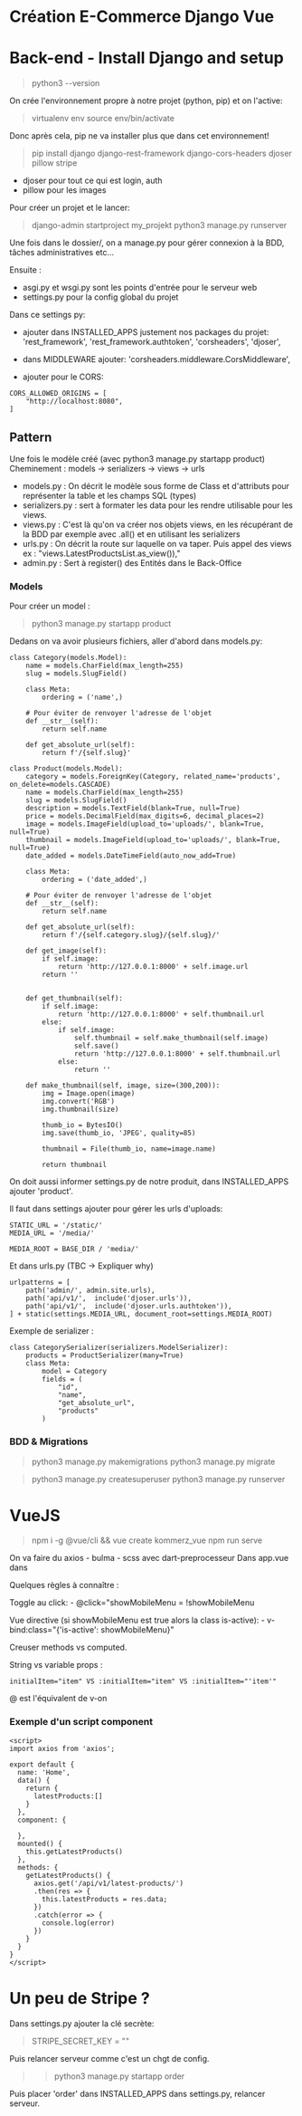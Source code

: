 # Création E-Commerce Django Vue

# Back-end - Install Django and setup
> python3 --version

On crée l'environnement propre à notre projet (python, pip) et on l'active:
> virtualenv env
> source env/bin/activate

Donc après cela, pip ne va installer plus que dans cet environnement!
> pip install django django-rest-framework django-cors-headers djoser pillow stripe

- djoser pour tout ce qui est login, auth
- pillow pour les images

Pour créer un projet et le lancer: 
> django-admin startproject my_projekt
> python3 manage.py runserver

Une fois dans le dossier/, on a manage.py pour gérer connexion à la BDD, tâches administratives etc...

Ensuite : 
- asgi.py et wsgi.py sont les points d'entrée pour le serveur web
- settings.py pour la config global du projet

Dans ce settings py:
- ajouter dans INSTALLED_APPS justement nos packages du projet:
    'rest_framework',
    'rest_framework.authtoken',
    'corsheaders',
    'djoser',

- dans MIDDLEWARE ajouter:
    'corsheaders.middleware.CorsMiddleware',
    
- ajouter pour le CORS:
```
CORS_ALLOWED_ORIGINS = [
    "http://localhost:8080",
]
```

## Pattern 

Une fois le modèle créé (avec python3 manage.py startapp product)
Cheminement : models -> serializers -> views -> urls

- models.py : On décrit le modèle sous forme de Class et d'attributs pour représenter la table et les champs SQL (types)
- serializers.py : sert à formater les data pour les rendre utilisable pour les views.
- views.py : C'est là qu'on va créer nos objets views, en les récupérant de la BDD par exemple avec .all() et en utilisant les serializers
- urls.py : On décrit la route sur laquelle on va taper. Puis appel des views ex : "views.LatestProductsList.as_view()),"
- admin.py : Sert à register() des Entités dans le Back-Office


### Models

Pour créer un model :
> python3 manage.py startapp product

Dedans on va avoir plusieurs fichiers, aller d'abord dans models.py:

```
class Category(models.Model):
    name = models.CharField(max_length=255)
    slug = models.SlugField()

    class Meta: 
        ordering = ('name',)

    # Pour éviter de renvoyer l'adresse de l'objet
    def __str__(self):
        return self.name

    def get_absolute_url(self):
        return f'/{self.slug}'

class Product(models.Model):
    category = models.ForeignKey(Category, related_name='products', on_delete=models.CASCADE)
    name = models.CharField(max_length=255)
    slug = models.SlugField()
    description = models.TextField(blank=True, null=True)
    price = models.DecimalField(max_digits=6, decimal_places=2)
    image = models.ImageField(upload_to='uploads/', blank=True, null=True)
    thumbnail = models.ImageField(upload_to='uploads/', blank=True, null=True)
    date_added = models.DateTimeField(auto_now_add=True)

    class Meta: 
        ordering = ('date_added',)

    # Pour éviter de renvoyer l'adresse de l'objet
    def __str__(self):
        return self.name

    def get_absolute_url(self):
        return f'/{self.category.slug}/{self.slug}/'

    def get_image(self):
        if self.image:
            return 'http://127.0.0.1:8000' + self.image.url
        return ''

    
    def get_thumbnail(self):
        if self.image:
            return 'http://127.0.0.1:8000' + self.thumbnail.url
        else: 
            if self.image:
                self.thumbnail = self.make_thumbnail(self.image)
                self.save()
                return 'http://127.0.0.1:8000' + self.thumbnail.url
            else:
                return ''
    
    def make_thumbnail(self, image, size=(300,200)):
        img = Image.open(image)
        img.convert('RGB')
        img.thumbnail(size)

        thumb_io = BytesIO()
        img.save(thumb_io, 'JPEG', quality=85) 

        thumbnail = File(thumb_io, name=image.name)

        return thumbnail
```

On doit aussi informer settings.py de notre produit, dans INSTALLED_APPS ajouter 'product'.

Il faut dans settings ajouter pour gérer les urls d'uploads:
```
STATIC_URL = '/static/'
MEDIA_URL = '/media/'

MEDIA_ROOT = BASE_DIR / 'media/'
```
Et dans urls.py (TBC -> Expliquer why)
```
urlpatterns = [
    path('admin/', admin.site.urls),
    path('api/v1/',  include('djoser.urls')),
    path('api/v1/',  include('djoser.urls.authtoken')),
] + static(settings.MEDIA_URL, document_root=settings.MEDIA_ROOT)
```
Exemple de serializer : 
```
class CategorySerializer(serializers.ModelSerializer):
    products = ProductSerializer(many=True)
    class Meta:
        model = Category
        fields = (
            "id",
            "name",
            "get_absolute_url",
            "products"
        )
```
### BDD & Migrations
> python3 manage.py makemigrations
> python3 manage.py migrate

> python3 manage.py createsuperuser
> python3 manage.py runserver



# VueJS
> npm i -g @vue/cli && vue create kommerz_vue
> npm run serve

On va faire du axios - bulma - scss avec dart-preprocesseur
Dans app.vue dans 
<style> @import '../node_modules/bulma'; </style>

Quelques règles à connaître : 

Toggle au click:
    - @click="showMobileMenu = !showMobileMenu

Vue directive (si showMobileMenu est true alors la class is-active): 
    - v-bind:class="{'is-active': showMobileMenu}"

Creuser methods vs computed.

String vs variable props :
```
initialItem="item" VS :initialItem="item" VS :initialItem="'item'"
```

@ est l'équivalent de v-on
### Exemple d'un script component

```
<script>
import axios from 'axios';

export default {
  name: 'Home',
  data() {
    return {
      latestProducts:[]
    }
  },
  component: {

  },
  mounted() {
    this.getLatestProducts()
  },
  methods: {
    getLatestProducts() {
      axios.get('/api/v1/latest-products/')
      .then(res => {
        this.latestProducts = res.data;
      })
      .catch(error => {
        console.log(error)
      })
    }
  }
}
</script>
```

# Un peu de Stripe ?

Dans settings.py ajouter la clé secrète:
> STRIPE_SECRET_KEY = ""

Puis relancer serveur comme c'est un chgt de config.

> > python3 manage.py startapp order

Puis placer 'order' dans INSTALLED_APPS dans settings.py, relancer serveur.